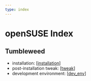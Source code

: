 ```yaml
---
type: index
---
```


# openSUSE Index

## Tumbleweed

- installation: [[installation]]
- post-installation tweak: [[tweak]]
- development environment: [[dev_env]]

[//begin]: # "Autogenerated link references for markdown compatibility"
[installation]: Tumbleweed/installation.md "Install openSUSE Tumbleweed (20230128) on ThinkPad P1 Gen2"
[tweak]: Tumbleweed/tweak.md "Tweak openSUSE Tumbleweed"
[dev_env]: Tumbleweed/dev_env.md "Development Environment"
[//end]: # "Autogenerated link references"
